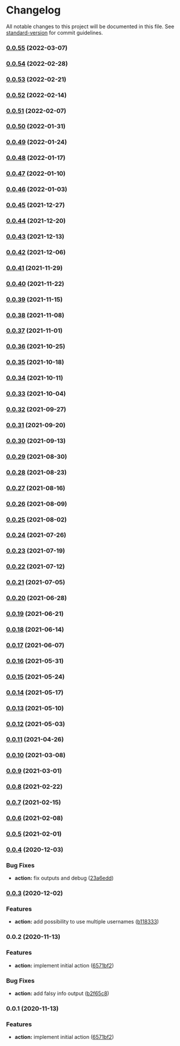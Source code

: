 # Changelog

All notable changes to this project will be documented in this file. See [standard-version](https://github.com/conventional-changelog/standard-version) for commit guidelines.

### [0.0.55](https://github.com/jurijzahn8019/action-is-user-member-of-teams/compare/v0.0.54...v0.0.55) (2022-03-07)

### [0.0.54](https://github.com/jurijzahn8019/action-is-user-member-of-teams/compare/v0.0.53...v0.0.54) (2022-02-28)

### [0.0.53](https://github.com/jurijzahn8019/action-is-user-member-of-teams/compare/v0.0.52...v0.0.53) (2022-02-21)

### [0.0.52](https://github.com/jurijzahn8019/action-is-user-member-of-teams/compare/v0.0.51...v0.0.52) (2022-02-14)

### [0.0.51](https://github.com/jurijzahn8019/action-is-user-member-of-teams/compare/v0.0.50...v0.0.51) (2022-02-07)

### [0.0.50](https://github.com/jurijzahn8019/action-is-user-member-of-teams/compare/v0.0.49...v0.0.50) (2022-01-31)

### [0.0.49](https://github.com/jurijzahn8019/action-is-user-member-of-teams/compare/v0.0.48...v0.0.49) (2022-01-24)

### [0.0.48](https://github.com/jurijzahn8019/action-is-user-member-of-teams/compare/v0.0.47...v0.0.48) (2022-01-17)

### [0.0.47](https://github.com/jurijzahn8019/action-is-user-member-of-teams/compare/v0.0.46...v0.0.47) (2022-01-10)

### [0.0.46](https://github.com/jurijzahn8019/action-is-user-member-of-teams/compare/v0.0.45...v0.0.46) (2022-01-03)

### [0.0.45](https://github.com/jurijzahn8019/action-is-user-member-of-teams/compare/v0.0.44...v0.0.45) (2021-12-27)

### [0.0.44](https://github.com/jurijzahn8019/action-is-user-member-of-teams/compare/v0.0.43...v0.0.44) (2021-12-20)

### [0.0.43](https://github.com/jurijzahn8019/action-is-user-member-of-teams/compare/v0.0.42...v0.0.43) (2021-12-13)

### [0.0.42](https://github.com/jurijzahn8019/action-is-user-member-of-teams/compare/v0.0.41...v0.0.42) (2021-12-06)

### [0.0.41](https://github.com/jurijzahn8019/action-is-user-member-of-teams/compare/v0.0.40...v0.0.41) (2021-11-29)

### [0.0.40](https://github.com/jurijzahn8019/action-is-user-member-of-teams/compare/v0.0.39...v0.0.40) (2021-11-22)

### [0.0.39](https://github.com/jurijzahn8019/action-is-user-member-of-teams/compare/v0.0.38...v0.0.39) (2021-11-15)

### [0.0.38](https://github.com/jurijzahn8019/action-is-user-member-of-teams/compare/v0.0.37...v0.0.38) (2021-11-08)

### [0.0.37](https://github.com/jurijzahn8019/action-is-user-member-of-teams/compare/v0.0.36...v0.0.37) (2021-11-01)

### [0.0.36](https://github.com/jurijzahn8019/action-is-user-member-of-teams/compare/v0.0.35...v0.0.36) (2021-10-25)

### [0.0.35](https://github.com/jurijzahn8019/action-is-user-member-of-teams/compare/v0.0.34...v0.0.35) (2021-10-18)

### [0.0.34](https://github.com/jurijzahn8019/action-is-user-member-of-teams/compare/v0.0.33...v0.0.34) (2021-10-11)

### [0.0.33](https://github.com/jurijzahn8019/action-is-user-member-of-teams/compare/v0.0.32...v0.0.33) (2021-10-04)

### [0.0.32](https://github.com/jurijzahn8019/action-is-user-member-of-teams/compare/v0.0.31...v0.0.32) (2021-09-27)

### [0.0.31](https://github.com/jurijzahn8019/action-is-user-member-of-teams/compare/v0.0.30...v0.0.31) (2021-09-20)

### [0.0.30](https://github.com/jurijzahn8019/action-is-user-member-of-teams/compare/v0.0.29...v0.0.30) (2021-09-13)

### [0.0.29](https://github.com/jurijzahn8019/action-is-user-member-of-teams/compare/v0.0.28...v0.0.29) (2021-08-30)

### [0.0.28](https://github.com/jurijzahn8019/action-is-user-member-of-teams/compare/v0.0.27...v0.0.28) (2021-08-23)

### [0.0.27](https://github.com/jurijzahn8019/action-is-user-member-of-teams/compare/v0.0.26...v0.0.27) (2021-08-16)

### [0.0.26](https://github.com/jurijzahn8019/action-is-user-member-of-teams/compare/v0.0.25...v0.0.26) (2021-08-09)

### [0.0.25](https://github.com/jurijzahn8019/action-is-user-member-of-teams/compare/v0.0.24...v0.0.25) (2021-08-02)

### [0.0.24](https://github.com/jurijzahn8019/action-is-user-member-of-teams/compare/v0.0.23...v0.0.24) (2021-07-26)

### [0.0.23](https://github.com/jurijzahn8019/action-is-user-member-of-teams/compare/v0.0.22...v0.0.23) (2021-07-19)

### [0.0.22](https://github.com/jurijzahn8019/action-is-user-member-of-teams/compare/v0.0.21...v0.0.22) (2021-07-12)

### [0.0.21](https://github.com/jurijzahn8019/action-is-user-member-of-teams/compare/v0.0.20...v0.0.21) (2021-07-05)

### [0.0.20](https://github.com/jurijzahn8019/action-is-user-member-of-teams/compare/v0.0.19...v0.0.20) (2021-06-28)

### [0.0.19](https://github.com/jurijzahn8019/action-is-user-member-of-teams/compare/v0.0.18...v0.0.19) (2021-06-21)

### [0.0.18](https://github.com/jurijzahn8019/action-is-user-member-of-teams/compare/v0.0.17...v0.0.18) (2021-06-14)

### [0.0.17](https://github.com/jurijzahn8019/action-is-user-member-of-teams/compare/v0.0.16...v0.0.17) (2021-06-07)

### [0.0.16](https://github.com/jurijzahn8019/action-is-user-member-of-teams/compare/v0.0.15...v0.0.16) (2021-05-31)

### [0.0.15](https://github.com/jurijzahn8019/action-is-user-member-of-teams/compare/v0.0.14...v0.0.15) (2021-05-24)

### [0.0.14](https://github.com/jurijzahn8019/action-is-user-member-of-teams/compare/v0.0.13...v0.0.14) (2021-05-17)

### [0.0.13](https://github.com/jurijzahn8019/action-is-user-member-of-teams/compare/v0.0.12...v0.0.13) (2021-05-10)

### [0.0.12](https://github.com/jurijzahn8019/action-is-user-member-of-teams/compare/v0.0.11...v0.0.12) (2021-05-03)

### [0.0.11](https://github.com/jurijzahn8019/action-is-user-member-of-teams/compare/v0.0.10...v0.0.11) (2021-04-26)

### [0.0.10](https://github.com/jurijzahn8019/action-is-user-member-of-teams/compare/v0.0.9...v0.0.10) (2021-03-08)

### [0.0.9](https://github.com/jurijzahn8019/action-is-user-member-of-teams/compare/v0.0.8...v0.0.9) (2021-03-01)

### [0.0.8](https://github.com/jurijzahn8019/action-is-user-member-of-teams/compare/v0.0.7...v0.0.8) (2021-02-22)

### [0.0.7](https://github.com/jurijzahn8019/action-is-user-member-of-teams/compare/v0.0.6...v0.0.7) (2021-02-15)

### [0.0.6](https://github.com/jurijzahn8019/action-is-user-member-of-teams/compare/v0.0.5...v0.0.6) (2021-02-08)

### [0.0.5](https://github.com/jurijzahn8019/action-is-user-member-of-teams/compare/v0.0.4...v0.0.5) (2021-02-01)

### [0.0.4](https://github.com/jurijzahn8019/action-is-user-member-of-teams/compare/v0.0.3...v0.0.4) (2020-12-03)


### Bug Fixes

* **action:** fix outputs and debug ([23a6edd](https://github.com/jurijzahn8019/action-is-user-member-of-teams/commit/23a6edd3850accbfd5a539cf1998168395dd6fda))

### [0.0.3](https://github.com/jurijzahn8019/action-is-user-member-of-teams/compare/v0.0.2...v0.0.3) (2020-12-02)


### Features

* **action:** add possibility to use multiple usernames ([b118333](https://github.com/jurijzahn8019/action-is-user-member-of-teams/commit/b1183330d7555d09b3fa0558fe74b07e255b9d47))

### 0.0.2 (2020-11-13)


### Features

* **action:** implement initial action ([6571bf2](https://github.com/jurijzahn8019/action-is-user-member-of-teams/commit/6571bf2ea472ef594e5bb707164a676f8d19f28f))


### Bug Fixes

* **action:** add falsy info output ([b2f65c8](https://github.com/jurijzahn8019/action-is-user-member-of-teams/commit/b2f65c89430427a5da22edd90528d1fc53080cae))

### 0.0.1 (2020-11-13)


### Features

* **action:** implement initial action ([6571bf2](https://github.com/jurijzahn8019/action-is-user-member-of-teams/commit/6571bf2ea472ef594e5bb707164a676f8d19f28f))
